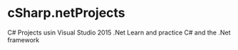# cSharp.netProjects
C# Projects usin Visual Studio 2015 .Net
Learn and practice C# and the .Net framework
